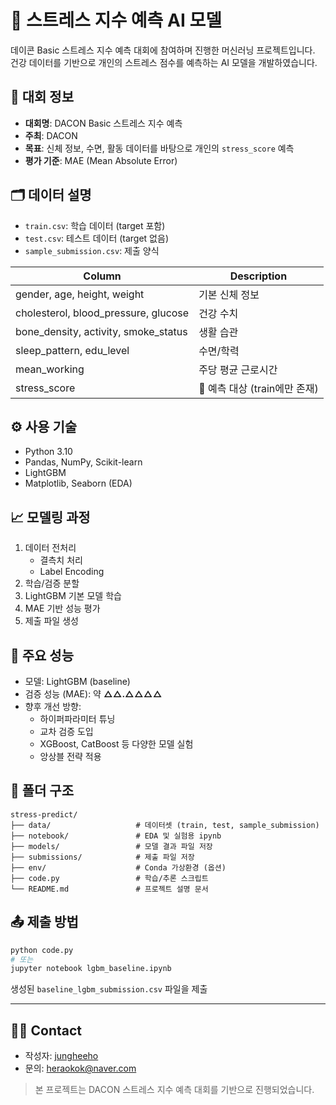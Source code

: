 # 🧠 스트레스 지수 예측 AI 모델

데이콘 Basic 스트레스 지수 예측 대회에 참여하며 진행한 머신러닝 프로젝트입니다.  
건강 데이터를 기반으로 개인의 스트레스 점수를 예측하는 AI 모델을 개발하였습니다.

## 📌 대회 정보

- **대회명**: DACON Basic 스트레스 지수 예측
- **주최**: DACON
- **목표**: 신체 정보, 수면, 활동 데이터를 바탕으로 개인의 `stress_score` 예측
- **평가 기준**: MAE (Mean Absolute Error)

## 🗂️ 데이터 설명

- `train.csv`: 학습 데이터 (target 포함)
- `test.csv`: 테스트 데이터 (target 없음)
- `sample_submission.csv`: 제출 양식

| Column | Description |
|--------|-------------|
| gender, age, height, weight | 기본 신체 정보 |
| cholesterol, blood_pressure, glucose | 건강 수치 |
| bone_density, activity, smoke_status | 생활 습관 |
| sleep_pattern, edu_level | 수면/학력 |
| mean_working | 주당 평균 근로시간 |
| stress_score | 🎯 예측 대상 (train에만 존재) |

## ⚙️ 사용 기술

- Python 3.10
- Pandas, NumPy, Scikit-learn
- LightGBM
- Matplotlib, Seaborn (EDA)

## 📈 모델링 과정

1. 데이터 전처리
   - 결측치 처리
   - Label Encoding
2. 학습/검증 분할
3. LightGBM 기본 모델 학습
4. MAE 기반 성능 평가
5. 제출 파일 생성

## 🧪 주요 성능

- 모델: LightGBM (baseline)
- 검증 성능 (MAE): 약 **△△.△△△△**
- 향후 개선 방향:
  - 하이퍼파라미터 튜닝
  - 교차 검증 도입
  - XGBoost, CatBoost 등 다양한 모델 실험
  - 앙상블 전략 적용

## 📂 폴더 구조

```
stress-predict/
├── data/                   # 데이터셋 (train, test, sample_submission)
├── notebook/               # EDA 및 실험용 ipynb
├── models/                 # 모델 결과 파일 저장
├── submissions/            # 제출 파일 저장
├── env/                    # Conda 가상환경 (옵션)
├── code.py                 # 학습/추론 스크립트
└── README.md               # 프로젝트 설명 문서
```

## 📤 제출 방법

```bash
python code.py
# 또는
jupyter notebook lgbm_baseline.ipynb
```

생성된 `baseline_lgbm_submission.csv` 파일을 제출

---

## 🙋‍♀️ Contact

- 작성자: [jungheeho](https://github.com/heeheehoho)
- 문의: heraokok@naver.com

> 본 프로젝트는 DACON 스트레스 지수 예측 대회를 기반으로 진행되었습니다.
